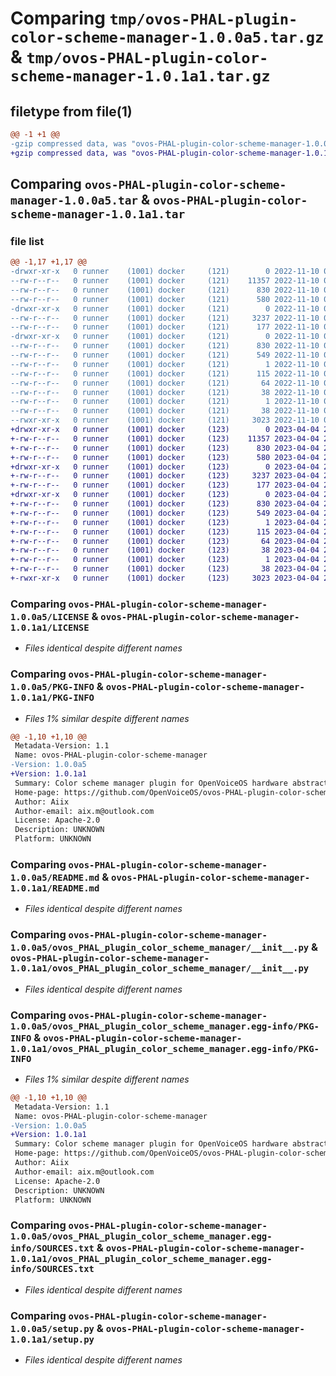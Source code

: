 # Comparing `tmp/ovos-PHAL-plugin-color-scheme-manager-1.0.0a5.tar.gz` & `tmp/ovos-PHAL-plugin-color-scheme-manager-1.0.1a1.tar.gz`

## filetype from file(1)

```diff
@@ -1 +1 @@
-gzip compressed data, was "ovos-PHAL-plugin-color-scheme-manager-1.0.0a5.tar", last modified: Thu Nov 10 00:11:05 2022, max compression
+gzip compressed data, was "ovos-PHAL-plugin-color-scheme-manager-1.0.1a1.tar", last modified: Tue Apr  4 22:32:16 2023, max compression
```

## Comparing `ovos-PHAL-plugin-color-scheme-manager-1.0.0a5.tar` & `ovos-PHAL-plugin-color-scheme-manager-1.0.1a1.tar`

### file list

```diff
@@ -1,17 +1,17 @@
-drwxr-xr-x   0 runner    (1001) docker     (121)        0 2022-11-10 00:11:05.434986 ovos-PHAL-plugin-color-scheme-manager-1.0.0a5/
--rw-r--r--   0 runner    (1001) docker     (121)    11357 2022-11-10 00:10:56.000000 ovos-PHAL-plugin-color-scheme-manager-1.0.0a5/LICENSE
--rw-r--r--   0 runner    (1001) docker     (121)      830 2022-11-10 00:11:05.434986 ovos-PHAL-plugin-color-scheme-manager-1.0.0a5/PKG-INFO
--rw-r--r--   0 runner    (1001) docker     (121)      580 2022-11-10 00:10:56.000000 ovos-PHAL-plugin-color-scheme-manager-1.0.0a5/README.md
-drwxr-xr-x   0 runner    (1001) docker     (121)        0 2022-11-10 00:11:05.434986 ovos-PHAL-plugin-color-scheme-manager-1.0.0a5/ovos_PHAL_plugin_color_scheme_manager/
--rw-r--r--   0 runner    (1001) docker     (121)     3237 2022-11-10 00:10:56.000000 ovos-PHAL-plugin-color-scheme-manager-1.0.0a5/ovos_PHAL_plugin_color_scheme_manager/__init__.py
--rw-r--r--   0 runner    (1001) docker     (121)      177 2022-11-10 00:10:59.000000 ovos-PHAL-plugin-color-scheme-manager-1.0.0a5/ovos_PHAL_plugin_color_scheme_manager/version.py
-drwxr-xr-x   0 runner    (1001) docker     (121)        0 2022-11-10 00:11:05.434986 ovos-PHAL-plugin-color-scheme-manager-1.0.0a5/ovos_PHAL_plugin_color_scheme_manager.egg-info/
--rw-r--r--   0 runner    (1001) docker     (121)      830 2022-11-10 00:11:05.000000 ovos-PHAL-plugin-color-scheme-manager-1.0.0a5/ovos_PHAL_plugin_color_scheme_manager.egg-info/PKG-INFO
--rw-r--r--   0 runner    (1001) docker     (121)      549 2022-11-10 00:11:05.000000 ovos-PHAL-plugin-color-scheme-manager-1.0.0a5/ovos_PHAL_plugin_color_scheme_manager.egg-info/SOURCES.txt
--rw-r--r--   0 runner    (1001) docker     (121)        1 2022-11-10 00:11:05.000000 ovos-PHAL-plugin-color-scheme-manager-1.0.0a5/ovos_PHAL_plugin_color_scheme_manager.egg-info/dependency_links.txt
--rw-r--r--   0 runner    (1001) docker     (121)      115 2022-11-10 00:11:05.000000 ovos-PHAL-plugin-color-scheme-manager-1.0.0a5/ovos_PHAL_plugin_color_scheme_manager.egg-info/entry_points.txt
--rw-r--r--   0 runner    (1001) docker     (121)       64 2022-11-10 00:11:05.000000 ovos-PHAL-plugin-color-scheme-manager-1.0.0a5/ovos_PHAL_plugin_color_scheme_manager.egg-info/requires.txt
--rw-r--r--   0 runner    (1001) docker     (121)       38 2022-11-10 00:11:05.000000 ovos-PHAL-plugin-color-scheme-manager-1.0.0a5/ovos_PHAL_plugin_color_scheme_manager.egg-info/top_level.txt
--rw-r--r--   0 runner    (1001) docker     (121)        1 2022-11-10 00:11:05.000000 ovos-PHAL-plugin-color-scheme-manager-1.0.0a5/ovos_PHAL_plugin_color_scheme_manager.egg-info/zip-safe
--rw-r--r--   0 runner    (1001) docker     (121)       38 2022-11-10 00:11:05.434986 ovos-PHAL-plugin-color-scheme-manager-1.0.0a5/setup.cfg
--rwxr-xr-x   0 runner    (1001) docker     (121)     3023 2022-11-10 00:10:56.000000 ovos-PHAL-plugin-color-scheme-manager-1.0.0a5/setup.py
+drwxr-xr-x   0 runner    (1001) docker     (123)        0 2023-04-04 22:32:16.242550 ovos-PHAL-plugin-color-scheme-manager-1.0.1a1/
+-rw-r--r--   0 runner    (1001) docker     (123)    11357 2023-04-04 22:32:08.000000 ovos-PHAL-plugin-color-scheme-manager-1.0.1a1/LICENSE
+-rw-r--r--   0 runner    (1001) docker     (123)      830 2023-04-04 22:32:16.238550 ovos-PHAL-plugin-color-scheme-manager-1.0.1a1/PKG-INFO
+-rw-r--r--   0 runner    (1001) docker     (123)      580 2023-04-04 22:32:08.000000 ovos-PHAL-plugin-color-scheme-manager-1.0.1a1/README.md
+drwxr-xr-x   0 runner    (1001) docker     (123)        0 2023-04-04 22:32:16.238550 ovos-PHAL-plugin-color-scheme-manager-1.0.1a1/ovos_PHAL_plugin_color_scheme_manager/
+-rw-r--r--   0 runner    (1001) docker     (123)     3237 2023-04-04 22:32:08.000000 ovos-PHAL-plugin-color-scheme-manager-1.0.1a1/ovos_PHAL_plugin_color_scheme_manager/__init__.py
+-rw-r--r--   0 runner    (1001) docker     (123)      177 2023-04-04 22:32:11.000000 ovos-PHAL-plugin-color-scheme-manager-1.0.1a1/ovos_PHAL_plugin_color_scheme_manager/version.py
+drwxr-xr-x   0 runner    (1001) docker     (123)        0 2023-04-04 22:32:16.238550 ovos-PHAL-plugin-color-scheme-manager-1.0.1a1/ovos_PHAL_plugin_color_scheme_manager.egg-info/
+-rw-r--r--   0 runner    (1001) docker     (123)      830 2023-04-04 22:32:16.000000 ovos-PHAL-plugin-color-scheme-manager-1.0.1a1/ovos_PHAL_plugin_color_scheme_manager.egg-info/PKG-INFO
+-rw-r--r--   0 runner    (1001) docker     (123)      549 2023-04-04 22:32:16.000000 ovos-PHAL-plugin-color-scheme-manager-1.0.1a1/ovos_PHAL_plugin_color_scheme_manager.egg-info/SOURCES.txt
+-rw-r--r--   0 runner    (1001) docker     (123)        1 2023-04-04 22:32:16.000000 ovos-PHAL-plugin-color-scheme-manager-1.0.1a1/ovos_PHAL_plugin_color_scheme_manager.egg-info/dependency_links.txt
+-rw-r--r--   0 runner    (1001) docker     (123)      115 2023-04-04 22:32:16.000000 ovos-PHAL-plugin-color-scheme-manager-1.0.1a1/ovos_PHAL_plugin_color_scheme_manager.egg-info/entry_points.txt
+-rw-r--r--   0 runner    (1001) docker     (123)       64 2023-04-04 22:32:16.000000 ovos-PHAL-plugin-color-scheme-manager-1.0.1a1/ovos_PHAL_plugin_color_scheme_manager.egg-info/requires.txt
+-rw-r--r--   0 runner    (1001) docker     (123)       38 2023-04-04 22:32:16.000000 ovos-PHAL-plugin-color-scheme-manager-1.0.1a1/ovos_PHAL_plugin_color_scheme_manager.egg-info/top_level.txt
+-rw-r--r--   0 runner    (1001) docker     (123)        1 2023-04-04 22:32:16.000000 ovos-PHAL-plugin-color-scheme-manager-1.0.1a1/ovos_PHAL_plugin_color_scheme_manager.egg-info/zip-safe
+-rw-r--r--   0 runner    (1001) docker     (123)       38 2023-04-04 22:32:16.242550 ovos-PHAL-plugin-color-scheme-manager-1.0.1a1/setup.cfg
+-rwxr-xr-x   0 runner    (1001) docker     (123)     3023 2023-04-04 22:32:08.000000 ovos-PHAL-plugin-color-scheme-manager-1.0.1a1/setup.py
```

### Comparing `ovos-PHAL-plugin-color-scheme-manager-1.0.0a5/LICENSE` & `ovos-PHAL-plugin-color-scheme-manager-1.0.1a1/LICENSE`

 * *Files identical despite different names*

### Comparing `ovos-PHAL-plugin-color-scheme-manager-1.0.0a5/PKG-INFO` & `ovos-PHAL-plugin-color-scheme-manager-1.0.1a1/PKG-INFO`

 * *Files 1% similar despite different names*

```diff
@@ -1,10 +1,10 @@
 Metadata-Version: 1.1
 Name: ovos-PHAL-plugin-color-scheme-manager
-Version: 1.0.0a5
+Version: 1.0.1a1
 Summary: Color scheme manager plugin for OpenVoiceOS hardware abstraction layer
 Home-page: https://github.com/OpenVoiceOS/ovos-PHAL-plugin-color-scheme-manager
 Author: Aiix
 Author-email: aix.m@outlook.com
 License: Apache-2.0
 Description: UNKNOWN
 Platform: UNKNOWN
```

### Comparing `ovos-PHAL-plugin-color-scheme-manager-1.0.0a5/README.md` & `ovos-PHAL-plugin-color-scheme-manager-1.0.1a1/README.md`

 * *Files identical despite different names*

### Comparing `ovos-PHAL-plugin-color-scheme-manager-1.0.0a5/ovos_PHAL_plugin_color_scheme_manager/__init__.py` & `ovos-PHAL-plugin-color-scheme-manager-1.0.1a1/ovos_PHAL_plugin_color_scheme_manager/__init__.py`

 * *Files identical despite different names*

### Comparing `ovos-PHAL-plugin-color-scheme-manager-1.0.0a5/ovos_PHAL_plugin_color_scheme_manager.egg-info/PKG-INFO` & `ovos-PHAL-plugin-color-scheme-manager-1.0.1a1/ovos_PHAL_plugin_color_scheme_manager.egg-info/PKG-INFO`

 * *Files 1% similar despite different names*

```diff
@@ -1,10 +1,10 @@
 Metadata-Version: 1.1
 Name: ovos-PHAL-plugin-color-scheme-manager
-Version: 1.0.0a5
+Version: 1.0.1a1
 Summary: Color scheme manager plugin for OpenVoiceOS hardware abstraction layer
 Home-page: https://github.com/OpenVoiceOS/ovos-PHAL-plugin-color-scheme-manager
 Author: Aiix
 Author-email: aix.m@outlook.com
 License: Apache-2.0
 Description: UNKNOWN
 Platform: UNKNOWN
```

### Comparing `ovos-PHAL-plugin-color-scheme-manager-1.0.0a5/ovos_PHAL_plugin_color_scheme_manager.egg-info/SOURCES.txt` & `ovos-PHAL-plugin-color-scheme-manager-1.0.1a1/ovos_PHAL_plugin_color_scheme_manager.egg-info/SOURCES.txt`

 * *Files identical despite different names*

### Comparing `ovos-PHAL-plugin-color-scheme-manager-1.0.0a5/setup.py` & `ovos-PHAL-plugin-color-scheme-manager-1.0.1a1/setup.py`

 * *Files identical despite different names*

